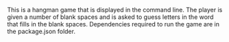 This is a hangman game that is displayed in the command line. The player is given a number of blank spaces and is asked to guess letters in the word that fills in the blank spaces. Dependencies required to run the game are in the package.json folder.
